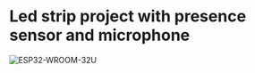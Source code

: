 # Led strip project with presence sensor and microphone
![ESP32-WROOM-32U](https://www.google.com/url?sa=i&url=https%3A%2F%2Fprom.ua%2Fua%2Fp1863480497-esp32-wroom-32u.html&psig=AOvVaw2eFo0awdmPBiYma-7ngTn0&ust=1704054793795000&source=images&cd=vfe&opi=89978449&ved=0CBEQjRxqFwoTCJDz0f-AuIMDFQAAAAAdAAAAABAD)
